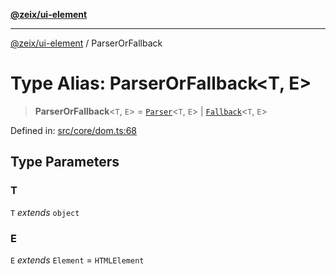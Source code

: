 [**@zeix/ui-element**](../README.md)

***

[@zeix/ui-element](../globals.md) / ParserOrFallback

# Type Alias: ParserOrFallback\<T, E\>

> **ParserOrFallback**\<`T`, `E`\> = [`Parser`](Parser.md)\<`T`, `E`\> \| [`Fallback`](Fallback.md)\<`T`, `E`\>

Defined in: [src/core/dom.ts:68](https://github.com/zeixcom/ui-element/blob/225e640fa98977b4408bfa74cd8ff2723fba3b84/src/core/dom.ts#L68)

## Type Parameters

### T

`T` *extends* `object`

### E

`E` *extends* `Element` = `HTMLElement`
